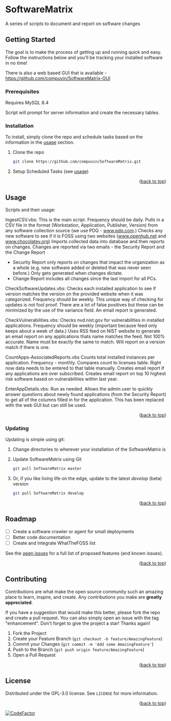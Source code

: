 <a name="readme-top"></a>
# SoftwareMatrix
A series of scripts to document and report on software changes

<!-- GETTING STARTED -->
## Getting Started

The goal is to make the process of getting up and running quick and easy. Follow the instructions below and you'll be tracking your installed software in no time!

There is also a web based GUI that is available - https://github.com/compuvin/SoftwareMatrix-GUI

### Prerequisites

Requires MySQL 8.4

Script will prompt for server information and create the necessary tables.

### Installation

To install, simply clone the repo and schedule tasks based on the information in the <a href="#usage">usage</a> section.

1. Clone the repo
   ```sh
   git clone https://github.com/compuvin/SoftwareMatrix.git
   ```
2. Setup Scheduled Tasks (see <a href="#usage">usage</a>)

<p align="right">(<a href="#readme-top">back to top</a>)</p>



<!-- USAGE EXAMPLES -->
## Usage

Scripts and their usage:

IngestCSV.vbs:
This is the main script. Frequency should be daily.
Pulls in a CSV file in the format (Workstation, Application, Publisher, Version) from any software collection source (we use PDQ - www.pdq.com.)
Checks any new software to see if it is FOSS using two websites (www.openhub.net and www.chocolatey.org)
Imports collected data into database and then reports on changes.
Changes are reported via two emails - the Security Report and the Change Report
- Security Report only reports on changes that impact the organization as a whole (e.g. new software added or deleted that was never seen before.) Only gets generated when changes dictate.
- Change Report includes all changes since the last import for all PCs.

CheckSoftwareUpdates.vbs:
Checks each installed application to see if version matches the version on the provided website when it was categorized. Frequency should be weekly.
This unique way of checking for updates is not fool proof. There are a lot of false positives but these can be minimized by the use of the variance field.
An email report is generated.

CheckVulnerabilities.vbs:
Checks nvd.nist.gov for vulnerabilities in installed applications. Frequency should be weekly (important because feed only keeps about a week of data.)
Uses RSS feed on NIST website to generate an email report on any applications thats name matches the feed. Not 100% accurate. Name must be exactly the same to match.
Will report on a version match if there is one.

CountApps-AssociatedReports.vbs
Counts total installed instances per application. Frequency - monthly.
Compares count to licenses table. Right now data needs to be entered to that table manually.
Creates email report if any applications are over subscribed.
Creates email report on top 10 highest risk software based on vulnerabilities within last year.

EnterAppDetails.vbs:
Run as needed.
Allows the admin user to quickly answer questions about newly found applications (from the Security Report) to get all of the columns filled in for the application.
This has been replaced with the web GUI but can still be used.

<p align="right">(<a href="#readme-top">back to top</a>)</p>

### Updating

Updating is simple using git:

1. Change directories to wherever your installation of the SoftwareMatrix is

2. Update SoftwareMatrix using Git
   ```sh
   git pull SoftwareMatrix master
   ```
3. Or, if you like living life on the edge, update to the latest _develop_ (beta) version
   ```sh
   git pull SoftwareMatrix develop
   ```

<p align="right">(<a href="#readme-top">back to top</a>)</p>

<!-- ROADMAP -->
## Roadmap

- [ ] Create a software crawler or agent for small deployments
- [ ] Better code documentation
- [ ] Create and Integrate WhatTheFOSS list

See the [open issues](https://github.com/compuvin/SoftwareMatrix/issues) for a full list of proposed features (and known issues).

<p align="right">(<a href="#readme-top">back to top</a>)</p>



<!-- CONTRIBUTING -->
## Contributing

Contributions are what make the open source community such an amazing place to learn, inspire, and create. Any contributions you make are **greatly appreciated**.

If you have a suggestion that would make this better, please fork the repo and create a pull request. You can also simply open an issue with the tag "enhancement".
Don't forget to give the project a star! Thanks again!

1. Fork the Project
2. Create your Feature Branch (`git checkout -b feature/AmazingFeature`)
3. Commit your Changes (`git commit -m 'Add some AmazingFeature'`)
4. Push to the Branch (`git push origin feature/AmazingFeature`)
5. Open a Pull Request

<p align="right">(<a href="#readme-top">back to top</a>)</p>



<!-- LICENSE -->
## License

Distributed under the GPL-3.0 license. See `LICENSE` for more information.

<p align="right">(<a href="#readme-top">back to top</a>)</p>

[![CodeFactor](https://www.codefactor.io/repository/github/compuvin/softwarematrix/badge)](https://www.codefactor.io/repository/github/compuvin/softwarematrix)
